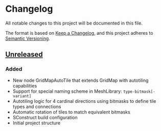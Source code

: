 # Changelog

All notable changes to this project will be documented in this file.

The format is based on [Keep a Changelog](https://keepachangelog.com/en/1.1.0/),
and this project adheres to [Semantic Versioning](https://semver.org/spec/v2.0.0.html).

## [Unreleased]

### Added

- New node GridMapAutoTile that extends GridMap with autotiling capabilities
- Support for special naming scheme in MeshLibrary: `type-bitmask[-variant]`
- Autotiling logic for 4 cardinal directions using bitmasks to define tile types and connections
- Automatic rotation of tiles to match equivalent bitmasks
- SConstruct build configuration
- Initial project structure

[unreleased]: https://github.com/8f00ff/gdextension_gridmap_autotile/compare/v0.1.0-dev...HEAD
